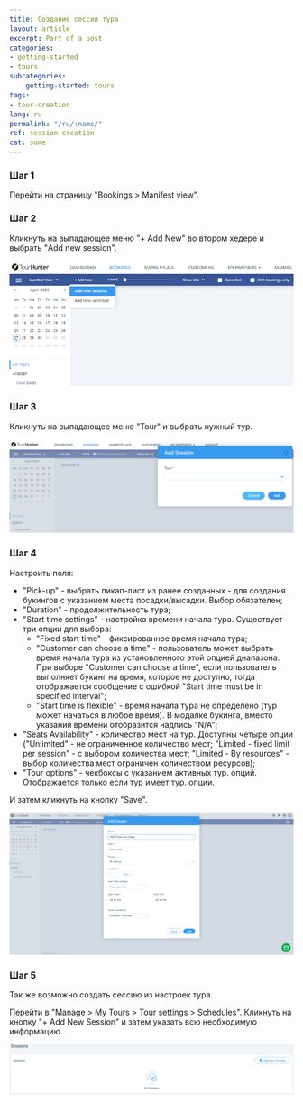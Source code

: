 ```yaml
---
title: Создание сессии тура
layout: article
excerpt: Part of a post
categories: 
- getting-started
- tours
subcategories:
    getting-started: tours
tags:
- tour-creation
lang: ru
permalink: "/ru/:name/"
ref: session-creation
cat: some
---
```


### **Шаг 1**

Перейти на страницу "Bookings > Manifest view".

### **Шаг 2**

Кликнуть на выпадающее меню "+ Add New" во втором хедере и выбрать "Add new session".

![Creating_a_tour_session1](/assets/images/creating_a_tour_session1.png)

### **Шаг 3**

Кликнуть на выпадающее меню "Tour" и выбрать нужный тур.

![Creating_a_tour_session2](/assets/images/creating_a_tour_session2.png)

### **Шаг 4**

Настроить поля:
- "Pick-up" - выбрать пикап-лист из ранее созданных - для создания букингов с указанием места посадки/высадки. Выбор обязателен;
- "Duration" - продолжительность тура;
- "Start time settings" - настройка времени начала тура. Существует три опции для выбора:
  - "Fixed start time" - фиксированное время начала тура;
  - "Customer can choose a time" - пользователь может выбрать время начала тура из установленного этой опцией диапазона. При выборе "Customer can choose a time", если пользователь выполняет букинг на время, которое не доступно, тогда отображается сообщение с ошибкой "Start time must be in specified interval";
  - "Start time is flexible" - время начала тура не определено (тур может начаться в любое время). В модалке букинга, вместо указания времени отобразится надпись "N/A";
- "Seats Availability" - количество мест на тур. Доступны четыре опции ("Unlimited" - не ограниченное количество мест; "Limited - fixed limit per session" - с выбором количества мест; "Limited - By resources" - выбор количества мест ограничен количеством ресурсов);
- "Tour options" - чекбоксы с указанием активных тур. опций. Отображается только если тур имеет тур. опции.

И затем кликнуть на кнопку "Save".

![Creating_a_tour_session3](/assets/images/creating_a_tour_session3.png)

### **Шаг 5**

Так же возможно создать сессию из настроек тура.

Перейти в "Manage > My Tours > Tour settings > Schedules". Кликнуть на кнопку "+ Add New Session" и затем указать всю необходимую информацию. 

![Creating_a_tour_session4](/assets/images/creating_a_tour_session4.png)
